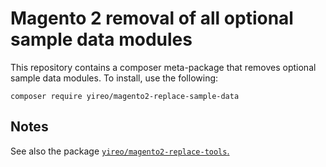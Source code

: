 # Magento 2 removal of all optional sample data modules
This repository contains a composer meta-package that removes optional sample data modules. To install, use the following:

    composer require yireo/magento2-replace-sample-data

## Notes
See also the package [`yireo/magento2-replace-tools`.](https://github.com/yireo/magento2-replace-tools)
